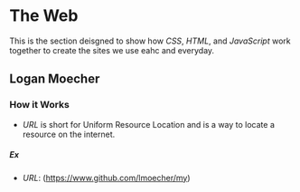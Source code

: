 # The Web
This is the section deisgned to show how *CSS*, *HTML*, and *JavaScript* work together to create the sites we use eahc and everyday.

## Logan Moecher

### How it Works

* *URL* is short for Uniform Resource Location and is a way to locate a resource on the internet.

##### Ex

* *URL*: (https://www.github.com/lmoecher/my)